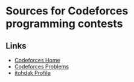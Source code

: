# Sources for Codeforces programming contests
## Links
- [Codeforces Home](https://codeforces.com/ "Codeforces Home")
- [Codeforces Problems](https://yang33-kassa.jp/Codeforces-Problems/?user=itohdak "Codeforces Problems")
- [itohdak Profile](https://codeforces.com/profile/itohdak "itohdak Profile")
